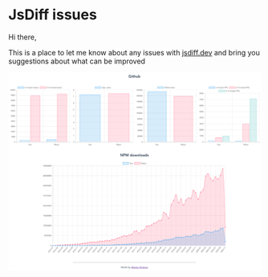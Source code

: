 # JsDiff issues
Hi there,

This is a place to let me know about any issues with [jsdiff.dev](https://jsdiff.dev/) and bring you suggestions about what can be improved


![jsdiff.dev screenshot](screenshot.png)
